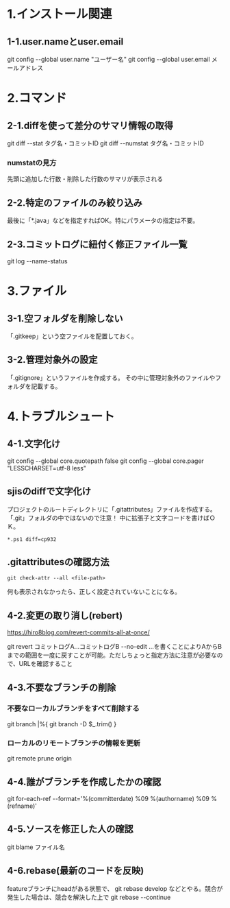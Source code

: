 # 1.インストール関連

## 1-1.user.nameとuser.email
git config --global user.name "ユーザー名"
git config --global user.email メールアドレス

# 2.コマンド

## 2-1.diffを使って差分のサマリ情報の取得
git diff --stat タグ名・コミットID
git diff --numstat タグ名・コミットID

### numstatの見方
先頭に追加した行数・削除した行数のサマリが表示される

## 2-2.特定のファイルのみ絞り込み
最後に「*.java」などを指定すればOK。特にパラメータの指定は不要。

## 2-3.コミットログに紐付く修正ファイル一覧
git log --name-status

# 3.ファイル

## 3-1.空フォルダを削除しない

「.gitkeep」という空ファイルを配置しておく。

## 3-2.管理対象外の設定

「.gitignore」というファイルを作成する。
その中に管理対象外のファイルやフォルダを記載する。

# 4.トラブルシュート

## 4-1.文字化け

git config --global core.quotepath false
git config --global core.pager "LESSCHARSET=utf-8 less"

## sjisのdiffで文字化け
プロジェクトのルートディレクトリに「.gitattributes」ファイルを作成する。
「.git」フォルダの中ではないので注意！
中に拡張子と文字コードを書けばＯＫ。
```
*.ps1 diff=cp932
```

## .gitattributesの確認方法

```
git check-attr --all <file-path>
```

何も表示されなかったら、正しく設定されていないことになる。

## 4-2.変更の取り消し(rebert)

https://hiro8blog.com/revert-commits-all-at-once/

git revert コミットログA...コミットログB --no-edit
...を書くことによりAからBまでの範囲を一度に戻すことが可能。ただしちょっと指定方法に注意が必要なので、URLを確認すること

## 4-3.不要なブランチの削除

### 不要なローカルブランチをすべて削除する

git branch |%{ git branch -D $_.trim() }

### ローカルのリモートブランチの情報を更新

git remote prune origin

## 4-4.誰がブランチを作成したかの確認

git for-each-ref --format='%(committerdate) %09 %(authorname) %09 %(refname)'

## 4-5.ソースを修正した人の確認

git blame ファイル名

## 4-6.rebase(最新のコードを反映)
featureブランチにheadがある状態で、
git rebase develop
などとやる。競合が発生した場合は、競合を解決した上で
git rebase --continue
